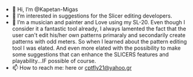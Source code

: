 - 👋 Hi, I’m @Kapetan-Migas
- 👀 I’m interested in suggestions for the Slicer editing developers.
- 🌱 I’m a musician and painter and Love using my SL-20. Even though I consider it a fantastic tool already, I always lamented the fact that the user can't edit his/her own patterns primaraly and secondarily create patterns with odd meters. So when I learned about the pattern editing tool I was elated. And even more elated with the possibility to make some suggestions that can enhance the SLICERS features and playability...IF possible of course.
- 📫 How to reach me: here or cptfly21@yahoo.gr

<!---
Kapetan-Migas/Kapetan-Migas is a ✨ special ✨ repository because its `README.md` (this file) appears on your GitHub profile.
You can click the Preview link to take a look at your changes.
--->
